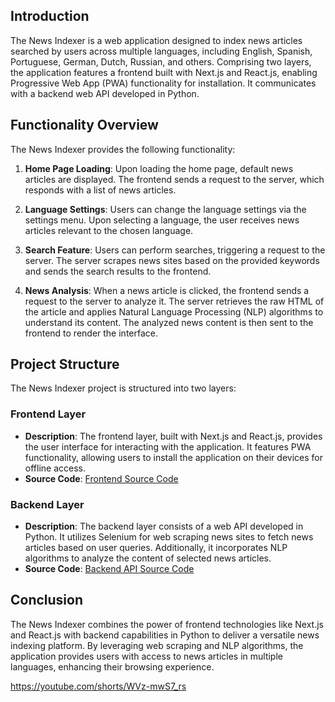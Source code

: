 ## Introduction

The News Indexer is a web application designed to index news articles searched by users across multiple languages, including English, Spanish, Portuguese, German, Dutch, Russian, and others. Comprising two layers, the application features a frontend built with Next.js and React.js, enabling Progressive Web App (PWA) functionality for installation. It communicates with a backend web API developed in Python.

## Functionality Overview

The News Indexer provides the following functionality:

1. **Home Page Loading**: Upon loading the home page, default news articles are displayed. The frontend sends a request to the server, which responds with a list of news articles.

2. **Language Settings**: Users can change the language settings via the settings menu. Upon selecting a language, the user receives news articles relevant to the chosen language.

3. **Search Feature**: Users can perform searches, triggering a request to the server. The server scrapes news sites based on the provided keywords and sends the search results to the frontend.

4. **News Analysis**: When a news article is clicked, the frontend sends a request to the server to analyze it. The server retrieves the raw HTML of the article and applies Natural Language Processing (NLP) algorithms to understand its content. The analyzed news content is then sent to the frontend to render the interface.

## Project Structure

The News Indexer project is structured into two layers:

### Frontend Layer

- **Description**: The frontend layer, built with Next.js and React.js, provides the user interface for interacting with the application. It features PWA functionality, allowing users to install the application on their devices for offline access.
- **Source Code**: [Frontend Source Code](https://github.com/RodrigoGaluppo/MyNews-FrontEnd/)

### Backend Layer

- **Description**: The backend layer consists of a web API developed in Python. It utilizes Selenium for web scraping news sites to fetch news articles based on user queries. Additionally, it incorporates NLP algorithms to analyze the content of selected news articles.
- **Source Code**: [Backend API Source Code](https://github.com/RodrigoGaluppo/MyNews-Python)

## Conclusion

The News Indexer combines the power of frontend technologies like Next.js and React.js with backend capabilities in Python to deliver a versatile news indexing platform. By leveraging web scraping and NLP algorithms, the application provides users with access to news articles in multiple languages, enhancing their browsing experience.

https://youtube.com/shorts/WVz-mwS7_rs


